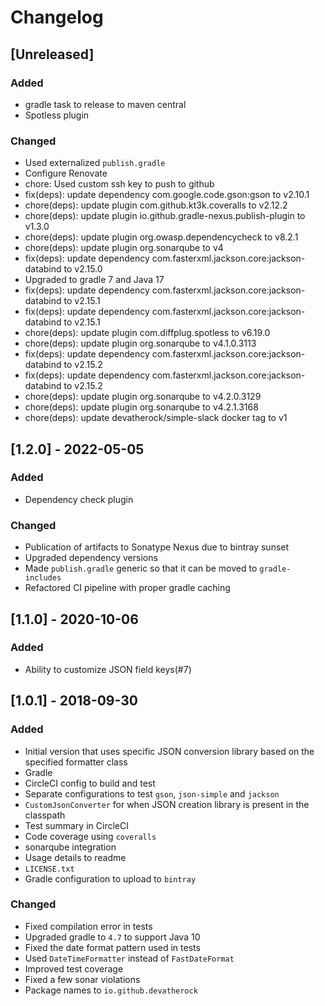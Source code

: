 # Changelog

## [Unreleased]
### Added
- gradle task to release to maven central
- Spotless plugin

### Changed
- Used externalized `publish.gradle`
- Configure Renovate
- chore: Used custom ssh key to push to github
- fix(deps): update dependency com.google.code.gson:gson to v2.10.1
- chore(deps): update plugin com.github.kt3k.coveralls to v2.12.2
- chore(deps): update plugin io.github.gradle-nexus.publish-plugin to v1.3.0
- chore(deps): update plugin org.owasp.dependencycheck to v8.2.1
- chore(deps): update plugin org.sonarqube to v4
- fix(deps): update dependency com.fasterxml.jackson.core:jackson-databind to v2.15.0
- Upgraded to gradle 7 and Java 17
- fix(deps): update dependency com.fasterxml.jackson.core:jackson-databind to v2.15.1
- fix(deps): update dependency com.fasterxml.jackson.core:jackson-databind to v2.15.1
- chore(deps): update plugin com.diffplug.spotless to v6.19.0
- chore(deps): update plugin org.sonarqube to v4.1.0.3113
- fix(deps): update dependency com.fasterxml.jackson.core:jackson-databind to v2.15.2
- fix(deps): update dependency com.fasterxml.jackson.core:jackson-databind to v2.15.2
- chore(deps): update plugin org.sonarqube to v4.2.0.3129
- chore(deps): update plugin org.sonarqube to v4.2.1.3168
- chore(deps): update devatherock/simple-slack docker tag to v1

## [1.2.0] - 2022-05-05
### Added
- Dependency check plugin

### Changed
- Publication of artifacts to Sonatype Nexus due to bintray sunset
- Upgraded dependency versions
- Made `publish.gradle` generic so that it can be moved to `gradle-includes`
- Refactored CI pipeline with proper gradle caching

## [1.1.0] - 2020-10-06
### Added
- Ability to customize JSON field keys(#7)

## [1.0.1] - 2018-09-30
### Added
- Initial version that uses specific JSON conversion library based on the specified formatter class
- Gradle
- CircleCI config to build and test
- Separate configurations to test `gson`, `json-simple` and `jackson`
- `CustomJsonConverter` for when JSON creation library is present in the classpath
- Test summary in CircleCI
- Code coverage using `coveralls`
- sonarqube integration
- Usage details to readme
- `LICENSE.txt`
- Gradle configuration to upload to `bintray`

### Changed
- Fixed compilation error in tests
- Upgraded gradle to `4.7` to support Java 10
- Fixed the date format pattern used in tests
- Used `DateTimeFormatter` instead of `FastDateFormat`
- Improved test coverage
- Fixed a few sonar violations
- Package names to `io.github.devatherock`